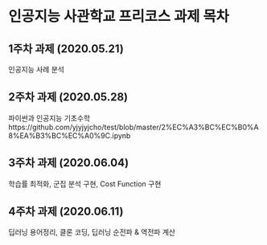 # 인공지능 사관학교 프리코스 과제 목차

## 1주차 과제 (2020.05.21)
인공지능 사례 분석

## 2주차 과제 (2020.05.28)
파이썬과 인공지능 기초수학https://github.com/yjyjyjcho/test/blob/master/2%EC%A3%BC%EC%B0%A8%EA%B3%BC%EC%A0%9C.ipynb

## 3주차 과제 (2020.06.04)
학습률 최적화, 군집 분석 구현, Cost Function 구현

## 4주차 과제 (2020.06.11)
딥러닝 용어정리, 클론 코딩, 딥러닝 순전파 & 역전파 계산
